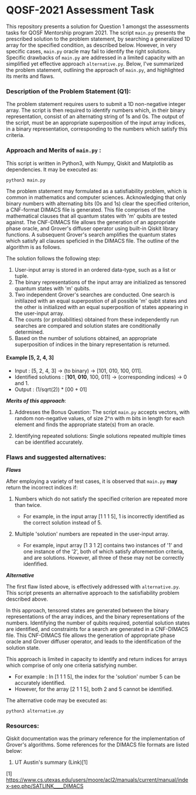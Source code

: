 # QOSF-2021 Assessment Task

This repository presents a solution for Question 1 amongst the assessments tasks for QOSF Mentorship program 2021. The script ```main.py``` presents the prescribed solution to the problem statement, by searching a generalized 1D array for the specified condition, as described below. However, in very specific cases, ```main.py``` oracle may fail to identify the right solutions. Specific drawbacks of ```main.py``` are addressed in a limited capacity with an simplified yet effective approach ```alternative.py```. Below, I've summarized the problem statement, outlining the approach of ```main.py```, and highlighted its merits and flaws. 

### Description of the Problem Statement (Q1):

The problem statement requires users to submit a 1D non-negative integer array. The script is then required to identify numbers which, in their binary representation, consist of an alternating string of 1s and 0s. The output of the script, must be an appropriate superposition of the input array indices, in a binary representation, corresponding to the numbers which satisfy this criteria.

### Approach and Merits of ```main.py``` :

This script is written in Python3, with Numpy, Qiskit and Matplotlib as dependencies. It may be executed as:
```
python3 main.py
```

The problem statement may formulated as a satisfiability problem, which is common in mathematics and computer sciences. Acknowledging that only binary numbers with alternating bits (0s and 1s) clear the specified criterion, a CNF-format DIMACS file is generated. This file comprises of the mathematical clauses that all quantum states with 'm' qubits are tested against. The CNF-DIMACS file allows the generation of an appropriate phase oracle, and Grover's diffuser operator using built-in Qiskit library functions. A subsequent Grover's search amplifies the quantum states which satisfy all clauses speficied in the DIMACS file. The outline of the algorithm is as follows. 

The solution follows the following step:
1. User-input array is stored in an ordered data-type, such as a list or tuple. 
2. The binary representations of the input array are initialized as tensored quantum states with 'm' qubits.
3. Two independent Grover's searches are conducted. One search is initilazed with an equal superpostion of all possible 'm' qubit states and the other is initialized with an equal superposition of states appearing in the user-input array.
4. The counts (or probabilities) obtained from these independently run searches are compared and solution states are conditionally determined.
5. Based on the number of solutions obtained, an appropriate superposition of indices in the binary representation is returned. 

 #### Example [5, 2, 4, 3]

- Input : [5, 2, 4, 3] &#8594; (to binary) &#8594; [101, 010, 100, 011].
- Identified solutions : [**101**, **010**, 100, 011] &#8594; (corresponding indices) &#8594; 0 and 1.
- Output : (1/sqrt(2)) * [00 + 01]

_**Merits of this approach**_:

1. Addresses the Bonus Question: The script ```main.py``` accepts vectors, with random non-negative values, of size 2^n with m bits in length for each element and finds the appropriate state(s) from an oracle.
 
2. Identifying repeated solutions: Single solutions repeated multiple times can be identified accurately.

### Flaws and suggested alternatives:

_**Flaws**_ 

After employing a variety of test cases, it is observed that ```main.py``` **may** return the incorrect indices if:

1. Numbers which do not satisfy the specified criterion are repeated more than twice. 
    - For example, in the input array [1 1 1 5], 1 is incorrectly identified as the correct solution instead of 5.

2. Multiple 'solution' numbers are repeated in the user-input array. 
    - For example, input array [1 3 1 2] contains two instances of '1' and one instance of the '2', both of which satisfy aforemention criteria, and are solutions. However, all three of these may not be correctly idenfified. 

_**Alternative**_

The first flaw listed above, is effectively addressed with ```alternative.py```. This script presents an alternative approach to the satisfiability problem described above.

In this approach, tensored states are generated between the binary representations of the array indices, and the binary representations of the numbers. Identifying the number of qubits required, potential solution states are identified, and constraints for a search are generated in a CNF-DIMACS file. This CNF-DIMACS file allows the generation of appropriate phase oracle and Grover diffuser operator, and leads to the identification of the solution state.

This approach is limited in capacity to identify and return indices for arrays which comprise of only one criteria satisfying number.

- For example : In [1 1 1 5], the index for the 'solution' number 5 can be accurately identified. 
- However, for the array [2 1 1 5], both 2 and 5 cannot be identified.

The alternative code may be executed as:
```
python3 alternative.py
```

### Resources:

Qiskit documentation was the primary reference for the implementation of Grover's algorithms. Some references for the DIMACS file formats are listed below:

1. UT Austin's summary (Link)[1]

[1] https://www.cs.utexas.edu/users/moore/acl2/manuals/current/manual/index-seo.php/SATLINK____DIMACS